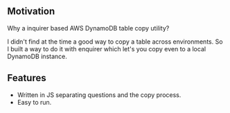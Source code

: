 ## Motivation

Why a inquirer based AWS DynamoDB table copy utility?

I didn't find at the time a good way to copy a table across environments.
So I built a way to do it with enquirer which let's you copy even to a local DynamoDB instance.

## Features

- Written in JS separating questions and the copy process.
- Easy to run.




